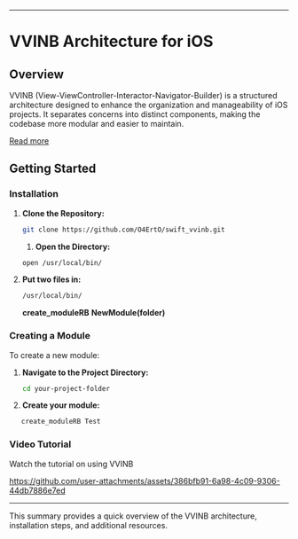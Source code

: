 

---

# VVINB Architecture for iOS

## Overview

VVINB (View-ViewController-Interactor-Navigator-Builder) is a structured architecture designed to enhance the organization and manageability of iOS projects. It separates concerns into distinct components, making the codebase more modular and easier to maintain.

[Read more](https://github.com/O4ErtO/swift_vvinb/blob/main/architecture_vvinb.md)

## Getting Started

### Installation

1. **Clone the Repository:**
   ```bash
   git clone https://github.com/O4ErtO/swift_vvinb.git
   ```

   1. **Open the Directory:**
   ```bash
   open /usr/local/bin/
   ```

2. **Put two files in:**
   ```bash
   /usr/local/bin/
   ```
   **create_moduleRB**
   **NewModule(folder)**




### Creating a Module

To create a new module:
1. **Navigate to the Project Directory:**
   ```bash
   cd your-project-folder
   ```
2.  **Create your module:**
  ```bash
     create_moduleRB Test
  ```
 



### Video Tutorial

Watch the tutorial on using VVINB 

  

https://github.com/user-attachments/assets/386bfb91-6a98-4c09-9306-44db7886e7ed





---

This summary provides a quick overview of the VVINB architecture, installation steps, and additional resources.
